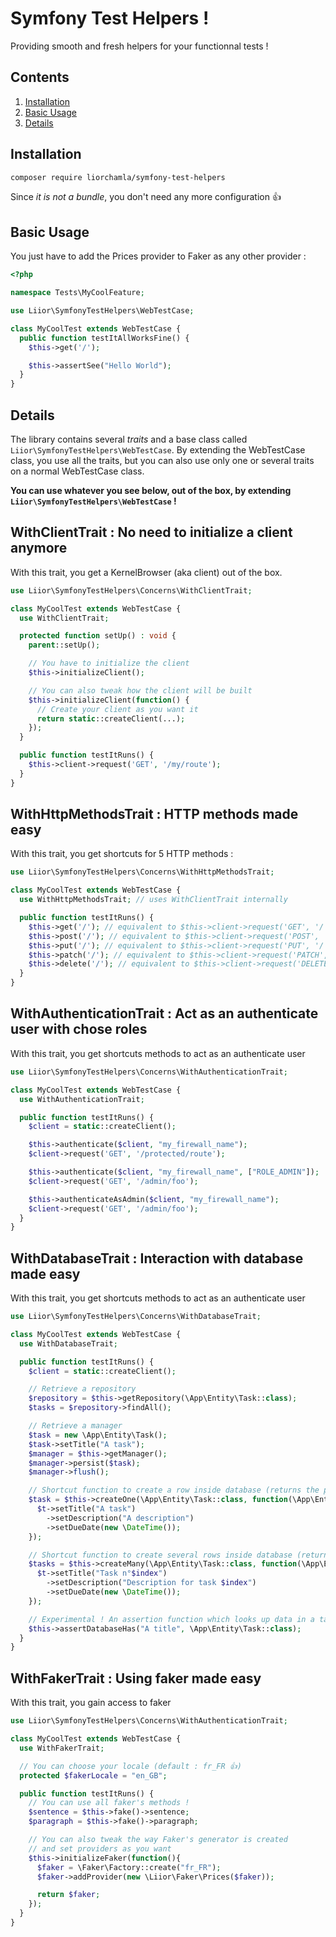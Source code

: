 # Symfony Test Helpers !

Providing smooth and fresh helpers for your functionnal tests !

## Contents

1. [Installation](#installation)
1. [Basic Usage](#basic-usage)
1. [Details](#details)

## Installation

```bash
composer require liorchamla/symfony-test-helpers
```

Since _it is not a bundle_, you don't need any more configuration 👍

## Basic Usage

You just have to add the Prices provider to Faker as any other provider :

```php
<?php

namespace Tests\MyCoolFeature;

use Liior\SymfonyTestHelpers\WebTestCase;

class MyCoolTest extends WebTestCase {
  public function testItAllWorksFine() {
    $this->get('/');

    $this->assertSee("Hello World");
  }
}
```

## Details

The library contains several _traits_ and a base class called `Liior\SymfonyTestHelpers\WebTestCase`. By extending the WebTestCase class, you use all the traits, but you can also use only one or several traits on a normal WebTestCase class.

**You can use whatever you see below, out of the box, by extending `Liior\SymfonyTestHelpers\WebTestCase` !**

## WithClientTrait : No need to initialize a client anymore

With this trait, you get a KernelBrowser (aka client) out of the box.

```php
use Liior\SymfonyTestHelpers\Concerns\WithClientTrait;

class MyCoolTest extends WebTestCase {
  use WithClientTrait;

  protected function setUp() : void {
    parent::setUp();

    // You have to initialize the client
    $this->initializeClient();

    // You can also tweak how the client will be built
    $this->initializeClient(function() {
      // Create your client as you want it
      return static::createClient(...);
    });
  }

  public function testItRuns() {
    $this->client->request('GET', '/my/route');
  }
}
```

## WithHttpMethodsTrait : HTTP methods made easy

With this trait, you get shortcuts for 5 HTTP methods :

```php
use Liior\SymfonyTestHelpers\Concerns\WithHttpMethodsTrait;

class MyCoolTest extends WebTestCase {
  use WithHttpMethodsTrait; // uses WithClientTrait internally

  public function testItRuns() {
    $this->get('/'); // equivalent to $this->client->request('GET', '/')
    $this->post('/'); // equivalent to $this->client->request('POST', '/')
    $this->put('/'); // equivalent to $this->client->request('PUT', '/')
    $this->patch('/'); // equivalent to $this->client->request('PATCH', '/')
    $this->delete('/'); // equivalent to $this->client->request('DELETE', '/')
  }
}
```

## WithAuthenticationTrait : Act as an authenticate user with chose roles

With this trait, you get shortcuts methods to act as an authenticate user

```php
use Liior\SymfonyTestHelpers\Concerns\WithAuthenticationTrait;

class MyCoolTest extends WebTestCase {
  use WithAuthenticationTrait;

  public function testItRuns() {
    $client = static::createClient();

    $this->authenticate($client, "my_firewall_name");
    $client->request('GET', '/protected/route');

    $this->authenticate($client, "my_firewall_name", ["ROLE_ADMIN"]);
    $client->request('GET', '/admin/foo');

    $this->authenticateAsAdmin($client, "my_firewall_name");
    $client->request('GET', '/admin/foo');
  }
}
```

## WithDatabaseTrait : Interaction with database made easy

With this trait, you get shortcuts methods to act as an authenticate user

```php
use Liior\SymfonyTestHelpers\Concerns\WithDatabaseTrait;

class MyCoolTest extends WebTestCase {
  use WithDatabaseTrait;

  public function testItRuns() {
    $client = static::createClient();

    // Retrieve a repository
    $repository = $this->getRepository(\App\Entity\Task::class);
    $tasks = $repository->findAll();

    // Retrieve a manager
    $task = new \App\Entity\Task();
    $task->setTitle("A task");
    $manager = $this->getManager();
    $manager->persist($task);
    $manager->flush();

    // Shortcut function to create a row inside database (returns the persisted entity)
    $task = $this->createOne(\App\Entity\Task::class, function(\App\Entity\Task $t) {
      $t->setTitle("A task")
        ->setDescription("A description")
        ->setDueDate(new \DateTime());
    });

    // Shortcut function to create several rows inside database (returns an array of persisted entities)
    $tasks = $this->createMany(\App\Entity\Task::class, function(\App\Entity\Task $t, $index) {
      $t->setTitle("Task n°$index")
        ->setDescription("Description for task $index")
        ->setDueDate(new \DateTime());
    });

    // Experimental ! An assertion function which looks up data in a table
    $this->assertDatabaseHas("A title", \App\Entity\Task::class);
  }
}
```

## WithFakerTrait : Using faker made easy

With this trait, you gain access to faker

```php
use Liior\SymfonyTestHelpers\Concerns\WithAuthenticationTrait;

class MyCoolTest extends WebTestCase {
  use WithFakerTrait;

  // You can choose your locale (default : fr_FR 👍)
  protected $fakerLocale = "en_GB";

  public function testItRuns() {
    // You can use all faker's methods !
    $sentence = $this->fake()->sentence;
    $paragraph = $this->fake()->paragraph;

    // You can also tweak the way Faker's generator is created
    // and set providers as you want
    $this->initializeFaker(function(){
      $faker = \Faker\Factory::create("fr_FR");
      $faker->addProvider(new \Liior\Faker\Prices($faker));

      return $faker;
    });
  }
}
```
